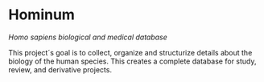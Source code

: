 # Hominum
*Homo sapiens biological and medical database*


This project´s goal is to collect, organize and structurize details about the biology of the human species. This creates a complete database for study, review, and derivative projects.

